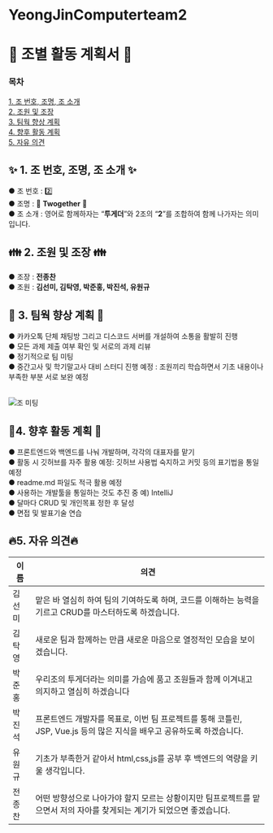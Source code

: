 # YeongJinComputerteam2

# :pray: 조별 활동 계획서 :pray:

### 목차

<a href="https://github.com/JongchanJeon/YeungJinComputerteam2/edit/main/README.md#sparkles-1-%EC%A1%B0-%EB%B2%88%ED%98%B8-%EC%A1%B0%EB%AA%85-%EC%A1%B0-%EC%86%8C%EA%B0%9C-sparkles">1. 조 번호, 조명, 조 소개</a><br>
<a href="https://github.com/JongchanJeon/YeungJinComputerteam2/edit/main/README.md#family-2-%EC%A1%B0%EC%9B%90-%EB%B0%8F-%EC%A1%B0%EC%9E%A5-family">2. 조원 및 조장</a><br>
<a href="https://github.com/JongchanJeon/YeungJinComputerteam2/edit/main/README.md#thought_balloon-3-%ED%8C%80%EC%9B%8D-%ED%96%A5%EC%83%81-%EA%B3%84%ED%9A%8D-thought_balloon">3. 팀웍 향상 계획</a><br>
<a href="https://github.com/JongchanJeon/YeungJinComputerteam2/edit/main/README.md#memo4-%ED%96%A5%ED%9B%84-%ED%99%9C%EB%8F%99-%EA%B3%84%ED%9A%8D-memo">4. 향후 활동 계획</a><br>
<a href="https://github.com/JongchanJeon/YeungJinComputerteam2/edit/main/README.md#fire5-%EC%9E%90%EC%9C%A0-%EC%9D%98%EA%B2%ACfire">5. 자유 의견</a><br>


## :sparkles: 1. 조 번호, 조명, 조 소개 :sparkles:

● 조 번호 : :two:<br>
● 조명 : :icecream: **Twogether** :icecream:<br>
● 조 소개 : 영어로 함께하자는 “**투게더**”와 2조의 “**2**”를 조합하여 함께 나가자는 의미입니다.<br>

## :family: 2. 조원 및 조장 :family:

● 조장 : **전종찬**<br>
● 조원 : **김선미, 김탁영, 박준홍, 박진석, 유원규**<br>

## :thought_balloon: 3. 팀웍 향상 계획 :thought_balloon:

● 카카오톡 단체 채팅방 그리고 디스코드 서버를 개설하여 소통을 활발히 진행<br>
● 모든 과제 제출 여부 확인 및 서로의 과제 리뷰<br>
● 정기적으로 팀 미팅<br>
● 중간고사 및 학기말고사 대비 스터디 진행 예정 : 조원끼리 학습하면서 기초 내용이나 부족한 부분 서로 보완 예정<br><br>

![조 미팅](https://user-images.githubusercontent.com/103193673/191250133-5352e06e-bceb-4d43-9700-6141225462eb.jpg)

## :memo:4. 향후 활동 계획 :memo:

● 프론트엔드와 백엔드를 나눠 개발하며, 각각의 대표자를 맡기<br>
● 활동 시 깃허브를 자주 활용 예정: 깃허브 사용법 숙지하고 커밋 등의 표기법을 통일예정<br>
● readme.md 파일도 적극 활용 예정<br>
● 사용하는 개발툴을 통일하는 것도 추진 중 예) IntelliJ<br>
● 달마다 CRUD 및 개인목표 정한 후 달성<br>
● 면접 및 발표기술 연습<br>

## :fire:5. 자유 의견:fire:

이름 | 의견
--- | -------|
김선미 | 맡은 바 열심히 하여 팀의 기여하도록 하며, 코드를 이해하는 능력을 기르고 CRUD를 마스터하도록 하겠습니다.
김탁영 | 새로운 팀과 함께하는 만큼 새로운 마음으로 열정적인 모습을 보이겠습니다.
박준홍 | 우리조의 투게더라는 의미를 가슴에 품고 조원들과 함께 이겨내고 의지하고 열심히 하겠습니다
박진석 | 프론트엔드 개발자를 목표로, 이번 팀 프로젝트를 통해 코틀린, JSP, Vue.js 등의 많은 지식을 배우고 공유하도록 하겠습니다.
유원규 | 기초가 부족한거 같아서 html,css,js를 공부 후 백엔드의 역량을 키울 생각입니다.
전종찬 | 어떤 방향성으로 나아가야 할지 모르는 상황이지만 팀프로젝트를 맡으면서 저의 자아를 찾게되는 계기가 되었으면 좋겠습니다.



